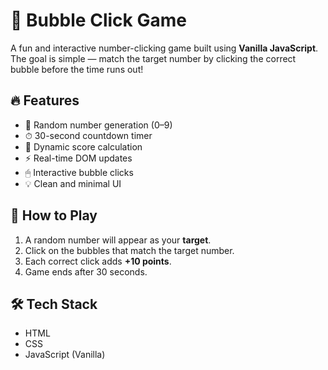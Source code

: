 # 🎯 Bubble Click Game

A fun and interactive number-clicking game built using **Vanilla JavaScript**. The goal is simple — match the target number by clicking the correct bubble before the time runs out!

## 🔥 Features

- 🎲 Random number generation (0–9)
- ⏱ 30-second countdown timer
- 🧠 Dynamic score calculation
- ⚡ Real-time DOM updates
- 🖱 Interactive bubble clicks
- 💡 Clean and minimal UI

## 🚀 How to Play

1. A random number will appear as your **target**.
2. Click on the bubbles that match the target number.
3. Each correct click adds **+10 points**.
4. Game ends after 30 seconds.

## 🛠️ Tech Stack

- HTML
- CSS
- JavaScript (Vanilla)


